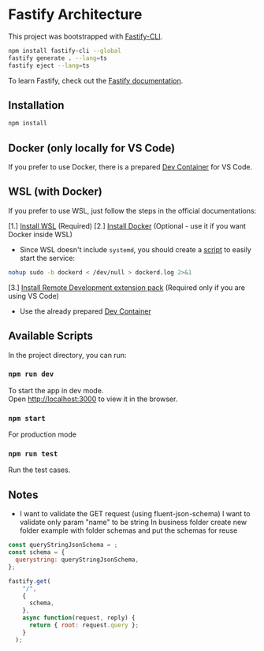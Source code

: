 # Fastify Architecture

This project was bootstrapped with [Fastify-CLI](https://www.npmjs.com/package/fastify-cli).

```bash
npm install fastify-cli --global
fastify generate . --lang=ts
fastify eject --lang=ts
```

To learn Fastify, check out the [Fastify documentation](https://www.fastify.io/docs/latest/).

## Installation

```bash
npm install
```

## Docker (only locally for VS Code)

If you prefer to use Docker, there is a prepared [Dev Container](https://code.visualstudio.com/docs/devcontainers/containers#_installation) for VS Code.

## WSL (with Docker)

If you prefer to use WSL, just follow the steps in the official documentations:

[1.] [Install WSL](https://learn.microsoft.com/en-us/windows/wsl/install) (Required)
[2.] [Install Docker](https://docs.docker.com/engine/install/ubuntu/) (Optional - use it if you want Docker inside WSL)

- Since WSL doesn't include `systemd`, you should create a [script](https://github.com/bowmanjd/docker-wsl) to easily start the service:

```bash
nohup sudo -b dockerd < /dev/null > dockerd.log 2>&1
```

[3.] [Install Remote Development extension pack](https://code.visualstudio.com/docs/remote/wsl#_installation) (Required only if you are using VS Code)

- Use the already prepared [Dev Container](https://code.visualstudio.com/docs/devcontainers/containers#_installation)

## Available Scripts

In the project directory, you can run:

### `npm run dev`

To start the app in dev mode.\
Open [http://localhost:3000](http://localhost:3000) to view it in the browser.

### `npm start`

For production mode

### `npm run test`

Run the test cases.

## Notes

- I want to validate the GET request (using fluent-json-schema)
  I want to validate only param "name" to be string
  In business folder create new folder example with folder schemas and put the schemas for reuse

```js
const queryStringJsonSchema = ;
const schema = {
  querystring: queryStringJsonSchema,
};

fastify.get(
    "/",
    {
      schema,
    },
    async function(request, reply) {
      return { root: request.query };
    }
  );
```
